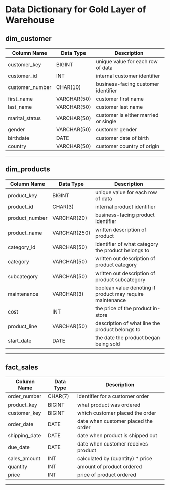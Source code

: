 # Data Dictionary for Gold Layer of Warehouse

dim_customer
------------------------------------------------------------------------
| Column Name     | Data Type   | Description                          | 
|-----------------|-------------|--------------------------------------|
| customer_key    | BIGINT      | unique value for each row of data    |
| customer_id     | INT         | internal customer identifier         |
| customer_number | CHAR(10)    | business-facing customer identifier  |
| first_name      | VARCHAR(50) | customer first name                  |
| last_name       | VARCHAR(50) | customer last name                   |
| marital_status  | VARCHAR(50) | customer is either married or single |
| gender          | VARCHAR(50) | customer gender                      |
| birthdate       | DATE        | customer date of birth               |
| country         | VARCHAR(50) | customer country of origin           |
------------------------------------------------------------------------

dim_products
---------------------------------------------------------------------------------------------
| Column Name    | Data Type    | Description                                               |
|----------------|--------------|-----------------------------------------------------------|
| product_key    | BIGINT       | unique value for each row of data                         |
| product_id     | CHAR(3)      | internal product identifier                               |
| product_number | VARCHAR(20)  | business-facing product identifier                        |
| product_name   | VARCHAR(250) | written description of product                            |
| category_id    | VARCHAR(50)  | identifier of what category the product belongs to        |
| category       | VARCHAR(50)  | written out description of product category               |
| subcategory    | VARCHAR(50)  | written out description of product subcategory            |
| maintenance    | VARCHAR(3)   | boolean value denoting if product may require maintenance |
| cost           | INT          | the price of the product in-store                         |
| product_line   | VARCHAR(50)  | description of what line the product belongs to           |
| start_date     | DATE         | the date the product began being sold                     |
---------------------------------------------------------------------------------------------

fact_sales
-------------------------------------------------------------------
| Column Name   | Data Type | Description                         |
|---------------|-----------|-------------------------------------|
| order_number  | CHAR(7)   | identifier for a customer order     |
| product_key   | BIGINT    | what product was ordered            |
| customer_key  | BIGINT    | which customer placed the order     |
| order_date    | DATE      | date when customer placed the order |
| shipping_date | DATE      | date when product is shipped out    |
| due_date      | DATE      | date when customer receives product |
| sales_amount  | INT       | calculated by (quantity) * price    |
| quantity      | INT       | amount of product ordered           |
| price         | INT       | price of product ordered            |
-------------------------------------------------------------------


